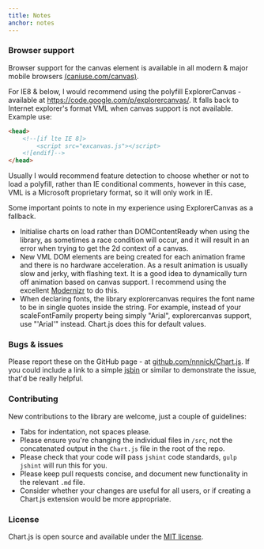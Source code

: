 ```yaml
---
title: Notes
anchor: notes
---
```


### Browser support

Browser support for the canvas element is available in all modern & major mobile
browsers <a href="http://caniuse.com/canvas" target="_blank">(caniuse.com/canvas)</a>.

For IE8 & below, I would recommend using the polyfill ExplorerCanvas - available
at <a href="https://code.google.com/p/explorercanvas/" target="_blank">https://code.google.com/p/explorercanvas/</a>. It
falls back to Internet explorer's format VML when canvas support is not available. Example use:

```html
<head>
	<!--[if lte IE 8]>
		<script src="excanvas.js"></script>
	<![endif]-->
</head>
```

Usually I would recommend feature detection to choose whether or not to load a polyfill, rather than IE conditional
comments, however in this case, VML is a Microsoft proprietary format, so it will only work in IE.

Some important points to note in my experience using ExplorerCanvas as a fallback.

- Initialise charts on load rather than DOMContentReady when using the library, as sometimes a race condition will
  occur, and it will result in an error when trying to get the 2d context of a canvas.
- New VML DOM elements are being created for each animation frame and there is no hardware acceleration. As a result
  animation is usually slow and jerky, with flashing text. It is a good idea to dynamically turn off animation based on
  canvas support. I recommend using the excellent <a href="http://modernizr.com/" target="_blank">Modernizr</a> to do
  this.
- When declaring fonts, the library explorercanvas requires the font name to be in single quotes inside the string. For
  example, instead of your scaleFontFamily property being simply "Arial", explorercanvas support, use "'Arial'" instead.
  Chart.js does this for default values.

### Bugs & issues

Please report these on the GitHub page - at <a href="https://github.com/nnnick/Chart.js" target="_blank">
github.com/nnnick/Chart.js</a>. If you could include a link to a simple <a href="http://jsbin.com/" target="_blank">
jsbin</a> or similar to demonstrate the issue, that'd be really helpful.

### Contributing

New contributions to the library are welcome, just a couple of guidelines:

- Tabs for indentation, not spaces please.
- Please ensure you're changing the individual files in `/src`, not the concatenated output in the `Chart.js` file in
  the root of the repo.
- Please check that your code will pass `jshint` code standards, `gulp jshint` will run this for you.
- Please keep pull requests concise, and document new functionality in the relevant `.md` file.
- Consider whether your changes are useful for all users, or if creating a Chart.js extension would be more appropriate.

### License

Chart.js is open source and available under the <a href="http://opensource.org/licenses/MIT" target="_blank">MIT
license</a>.